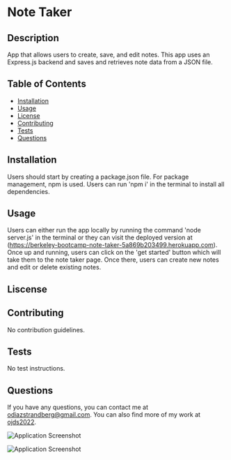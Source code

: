 # Note Taker

## Description
App that allows users to create, save, and edit notes. This app uses an Express.js backend and saves and retrieves note data from a JSON file.  

## Table of Contents
- [Installation](#installation)
- [Usage](#usage)
- [License](#license)
- [Contributing](#contributing)
- [Tests](#tests)
- [Questions](#questions)

## Installation
Users should start by creating a package.json file. For package management, npm is used. Users can run 'npm i' in the terminal to install all dependencies.

## Usage
Users can either run the app locally by running the command 'node server.js' in the terminal or they can visit the deployed version at (https://berkeley-bootcamp-note-taker-5a869b203499.herokuapp.com). Once up and running, users can click on the 'get started' button which will take them to the note taker page. Once there, users can create new notes and edit or delete existing notes.

## Liscense



## Contributing
No contribution guidelines.

## Tests
No test instructions.

## Questions
If you have any questions, you can contact me at [odiazstrandberg@gmail.com](mailto:odiazstrandberg@gmail.com). 
You can also find more of my work at [ojds2022](https://github.com/ojds2022).

![Application Screenshot](./assets/images/note_taker.jpg "Application Screenshot")

![Application Screenshot](./assets/images/note_taker_two.jpg "Application Screenshot")